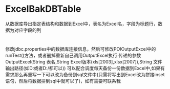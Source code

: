 # ExcelBakDBTable
从数据库导出指定表结构和数据到Excel中，表名为Excel名，字段为标题行，数据为对应字段的列
#
  修改jdbc.properties中的数据库连接信息，然后可修改POIOutputExcel中的runTest()方法，或者删掉重新自己调用OutputExcel执行
  传递的参数OutputExcel(String 表名,String Excel版本(xls[2003],xlsx[2007]),String 文件输出路径(如D:或者D:/都可以))
  可以配合调度每天备份一份数据到Excel中,如果有需求那么再重写一下可以改为备份到sql文件中(只需将写出到Excel改为拼接inset语句，然后将数据拼到sql中就可以了)，如有需要可联系我
